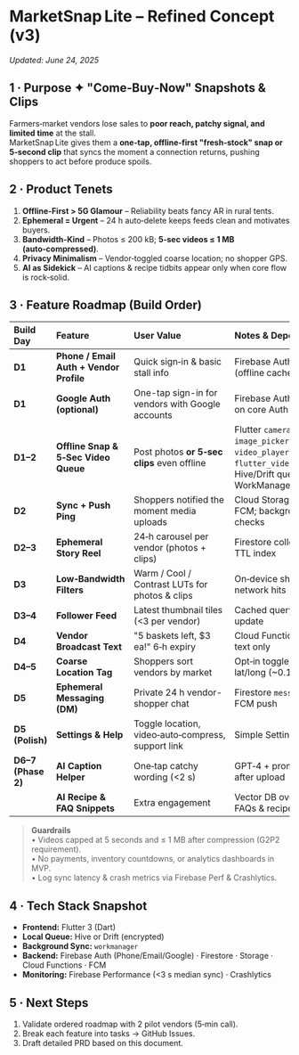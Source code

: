 # MarketSnap Lite – Refined Concept (v3)

*Updated: June 24, 2025*

## 1 · Purpose ✦ "Come‑Buy‑Now" Snapshots & Clips
Farmers‑market vendors lose sales to **poor reach, patchy signal, and limited time** at the stall.  
MarketSnap Lite gives them a **one‑tap, offline‑first "fresh‑stock" snap or 5‑second clip** that syncs the moment a connection returns, pushing shoppers to act before produce spoils.

## 2 · Product Tenets
1. **Offline‑First > 5G Glamour** – Reliability beats fancy AR in rural tents.  
2. **Ephemeral = Urgent** – 24 h auto‑delete keeps feeds clean and motivates buyers.  
3. **Bandwidth‑Kind** – Photos ≤ 200 kB; **5‑sec videos ≤ 1 MB (auto‑compressed)**.  
4. **Privacy Minimalism** – Vendor‑toggled coarse location; no shopper GPS.  
5. **AI as Sidekick** – AI captions & recipe tidbits appear only when core flow is rock‑solid.

## 3 · Feature Roadmap (Build Order)

| Build Day | Feature | User Value | Notes & Dependencies |
|:--|:--|:--|:--|
| **D1** | **Phone / Email Auth + Vendor Profile** | Quick sign‑in & basic stall info | Firebase Auth; Firestore (offline cache) |
| **D1** | **Google Auth (optional)** | One-tap sign-in for vendors with Google accounts | Firebase Auth; depends on core Auth setup |
| **D1–2** | **Offline Snap & 5‑Sec Video Queue** | Post photos **or 5‑sec clips** even offline | Flutter `camera` / `image_picker`; `video_player`; `flutter_video_compress`; Hive/Drift queue; WorkManager retry |
| **D2** | **Sync + Push Ping** | Shoppers notified the moment media uploads | Cloud Storage upload; FCM; background task checks |
| **D2–3** | **Ephemeral Story Reel** | 24‑h carousel per vendor (photos + clips) | Firestore collection with TTL index |
| **D3** | **Low‑Bandwidth Filters** | Warm / Cool / Contrast LUTs for photos & clips | On‑device shaders; no network hits |
| **D3–4** | **Follower Feed** | Latest thumbnail tiles (<3 per vendor) | Cached query → diff update |
| **D4** | **Vendor Broadcast Text** | "5 baskets left, $3 ea!" 6‑h expiry | Cloud Functions fan‑out text only |
| **D4–5** | **Coarse Location Tag** | Shoppers sort vendors by market | Opt‑in toggle; rounded lat/long (~0.1°) |
| **D5** | **Ephemeral Messaging (DM)** | Private 24 h vendor-shopper chat | Firestore `messages` + FCM push |
| **D5 (Polish)** | **Settings & Help** | Toggle location, video‑auto‑compress, support link | Simple Settings page |
| **D6–7 (Phase 2)** | **AI Caption Helper** | One‑tap catchy wording (<2 s) | GPT‑4 + prompt; runs after upload |
|  | **AI Recipe & FAQ Snippets** | Extra engagement | Vector DB over vendor FAQs & recipe corpus |

> **Guardrails**  
> • Videos capped at 5 seconds and ≤ 1 MB after compression (G2P2 requirement).  
> • No payments, inventory countdowns, or analytics dashboards in MVP.  
> • Log sync latency & crash metrics via Firebase Perf & Crashlytics.

## 4 · Tech Stack Snapshot
- **Frontend:** Flutter 3 (Dart)  
- **Local Queue:** Hive or Drift (encrypted)  
- **Background Sync:** `workmanager`  
- **Backend:** Firebase Auth (Phone/Email/Google) · Firestore · Storage · Cloud Functions · FCM  
- **Monitoring:** Firebase Performance (<3 s median sync) · Crashlytics  

## 5 · Next Steps
1. Validate ordered roadmap with 2 pilot vendors (5‑min call).  
2. Break each feature into tasks → GitHub Issues.  
3. Draft detailed PRD based on this document.  

